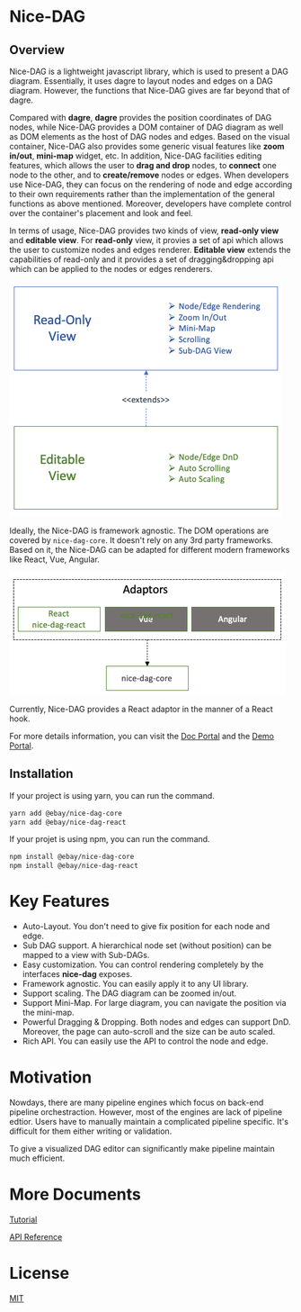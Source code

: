 # Nice-DAG

## Overview

Nice-DAG is a lightweight javascript library, which is used to present a DAG diagram. Essentially, it uses dagre to layout nodes and edges on a DAG diagram. However, the functions that Nice-DAG gives are far beyond that of dagre. 

Compared with **dagre**, **dagre** provides the position coordinates of DAG nodes, while Nice-DAG provides a DOM container of DAG diagram as well as DOM elements as the host of DAG nodes and edges. Based on the visual container, Nice-DAG also provides some generic visual features like **zoom in/out**, **mini-map** widget, etc. In addition, Nice-DAG facilities editing features, which allows the user to **drag and drop** nodes, to **connect** one node to the other, and to **create/remove** nodes or edges. When developers use Nice-DAG, they can focus on the rendering of node and edge according to their own requirements rather than the implementation of the general functions as above mentioned. Moreover, developers have complete control over the container's placement and look and feel.

In terms of usage, Nice-DAG provides two kinds of view, **read-only view** and **editable view**. For **read-only** view, it provies a set of api which allows the user to customize nodes and edges renderer. **Editable view** extends the capabilities of read-only and it provides a set of dragging&dropping api which can be applied to the nodes or edges renderers.

![nice-dag-modules](./static/img/nice-dag-modules.png)

Ideally, the Nice-DAG is framework agnostic. The DOM operations are covered by `nice-dag-core`. It doesn't rely on any 3rd party frameworks. Based on it, the Nice-DAG can be adapted for different modern frameworks like React, Vue, Angular. 

![nice-dag-adaptors](./static/img/nice-dag-adaptors.png)

Currently, Nice-DAG provides a React adaptor in the manner of a React hook.

For more details information, you can visit the [Doc Portal](https://opensource.ebay.com/nice-dag/) and the [Demo Portal](https://opensource.ebay.com/nice-dag/examples/index.html).

## Installation

If your project is using yarn, you can run the command.

```
yarn add @ebay/nice-dag-core
yarn add @ebay/nice-dag-react
```

If your projet is using npm, you can run the command. 
```
npm install @ebay/nice-dag-core
npm install @ebay/nice-dag-react
```
# Key Features
* Auto-Layout. You don't need to give fix position for each node and edge.
* Sub DAG support. A hierarchical node set (without position) can be mapped to a view with Sub-DAGs.
* Easy customization. You can control rendering completely by the interfaces **nice-dag** exposes.
* Framework agnostic. You can easily apply it to any UI library.
* Support scaling. The DAG diagram can be zoomed in/out.
* Support Mini-Map. For large diagram, you can navigate the position via the mini-map.
* Powerful Dragging & Dropping. Both nodes and edges can support DnD. Moreover, the page can auto-scroll and the size can be auto scaled.
* Rich API. You can easily use the API to control the node and edge.

# Motivation
Nowdays, there are many pipeline engines which focus on back-end pipeline orchestraction. However, most of the engines are lack of pipeline edtior. Users have to manually maintain a complicated pipeline specific. It's difficult for them either writing or validation.

To give a visualized DAG editor can significantly make pipeline maintain much efficient.

# More Documents

[Tutorial](https://opensource.ebay.com/nice-dag/docs/intro)

[API Reference](https://opensource.ebay.com/nice-dag/docs/api-ref/)

# License
[MIT](LICENSE.md)
